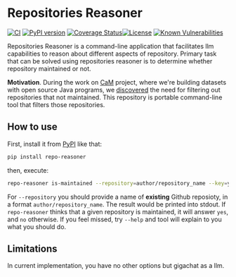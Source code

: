 # Repositories Reasoner

[![CI](https://github.com/dzhovi/repositories-reasoner/actions/workflows/ci.yml/badge.svg)](https://github.com/dzhovi/repositories-reasoner/actions/workflows/ci.yml)
[![PyPI version](https://badge.fury.io/py/repo-reasoner.svg)](https://pypi.org/project/repo-reasoner/)
[![Coverage Status](https://coveralls.io/repos/github/dzhovi/repositories-reasoner/badge.svg)](https://coveralls.io/github/dzhovi/repositories-reasoner)[![License](https://img.shields.io/badge/license-MIT-green.svg)](https://github.com/dzhovi/repositories-reasoner/blob/main/LICENSE.txt)
[![Known Vulnerabilities](https://snyk.io/test/github/dzhovi/repositories-reasoner/badge.svg)](https://snyk.io/test/github/dzhovi/repositories-reasoner)

Repositories Reasoner is a command-line application that facilitates llm
capabilities to reason about different aspects
of repository.
Primary task that can be solved using repositories reasoner is to determine
whether repository maintained or not.

**Motivation**. During the work on [CaM](https://github.com/yegor256/cam)
project,
where we're building datasets with open source Java programs,
we [discovered](https://github.com/yegor256/cam/issues/297)
the need for filtering out repositories that not maintained. This repository
is portable command-line tool that filters those repositories.

## How to use

First, install it from [PyPI](https://pypi.org/project/repo-reasoner/0.0.6/) like that:

```bash
pip install repo-reasoner
```

then, execute:

```bash
repo-reasoner is-maintained --repository=author/repository_name --key=your_gigachat_api_key
```

For `--repository` you should provide a name of **existing** Github reposioty,
in a format `author/repository_name`. The result would be printed into stdout.
If `repo-reasoner` thinks that a given repository is maintained, it will answer `yes`,
and `no` otherwise.
If you feel missed, try `--help` and tool will explain to you what you should do.

## Limitations
In current implementation, you have no other options but gigachat as a llm.
